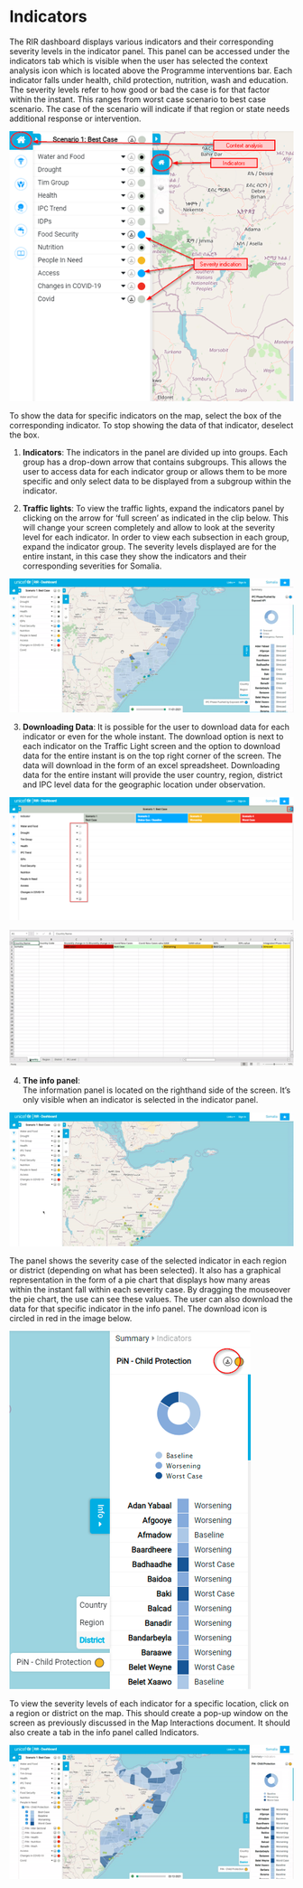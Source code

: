 # Indicators

The RIR dashboard displays various indicators and their corresponding severity levels in the indicator panel. This panel can be accessed under the indicators tab
which is visible when the user has selected the context analysis icon which is located above the Programme interventions bar. Each indicator falls under health,
child protection, nutrition, wash and education. The severity levels refer to how good or bad the case is for that factor within the instant. This ranges from worst 
case scenario to best case scenario. The case of the scenario will indicate if that region or state needs additional response or intervention. 

![Indicator Panel ](../img/indicator-tab.png "Indicator Panel")
>
To show the data for specific indicators on the map, select the box of the corresponding indicator. To stop showing the data of that indicator, deselect the box.
>
>
1.	**Indicators**:
The indicators in the panel are divided up into groups. Each group has a drop-down arrow that contains subgroups. This allows the user to access data for each indicator group or allows them to be more specific and only select data to be displayed from a subgroup within the indicator.
>
>
2. **Traffic lights**: 
To view the traffic lights, expand the indicators panel by clicking on the arrow for ‘full screen’ as indicated in the clip below. This will change your screen completely
and allow to look at the severity level for each indicator. In order to view each subsection in each group, expand the indicator group. The severity levels displayed 
are for the entire instant, in this case they show the indicators and their corresponding severities for Somalia.

![Traffic Lights](../img/traffic-lights.gif "Traffic Lights")
>
>
3. **Downloading Data**:
It is possible for the user to download data for each indicator or even for the whole instant. The download option is next to each indicator on the Traffic Light screen
and the option to download data for the entire instant is on the top right corner of the screen. The data will download in the form of an excel spreadsheet.
Downloading data for the entire instant will provide the user country, region, district and IPC level data for the geographic location under observation.

![Downloading Data](../img/Downloading-data.png "Downloading Data")

![Downloading Data for the Entire Instant](../img/Excel.gif "Downloading Data for the Entire Instant")
>
>
4.	**The info panel**:                                    
The information panel is located on the righthand side of the screen. It’s only visible when an indicator is selected in the indicator panel. 

![Info Panel](../img/info-panel.gif "Info Panel")

The panel shows the severity case of the selected indicator in each region or district (depending on what has been selected). It also has a graphical representation
in the form of a pie chart that displays how many areas within the instant fall within each severity case. By dragging the mouseover the pie chart,
the use can see these values. The user can also download the data for that specific indicator in the info panel. The download icon is circled in red in the image below. 

![Info Panel](../img/Infopanel.png "Info Panel")

To view the severity levels of each indicator for a specific location, click on a region or district on the map. This should create a pop-up window on the screen
as previously discussed in the Map Interactions document. It should also create a tab in the info panel called Indicators.

![Info Panel Indicators](../img/info-panel-indicators.gif "Info Panel Indicators")










